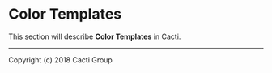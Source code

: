 # Color Templates

This section will describe **Color Templates** in Cacti.

---
Copyright (c) 2018 Cacti Group

